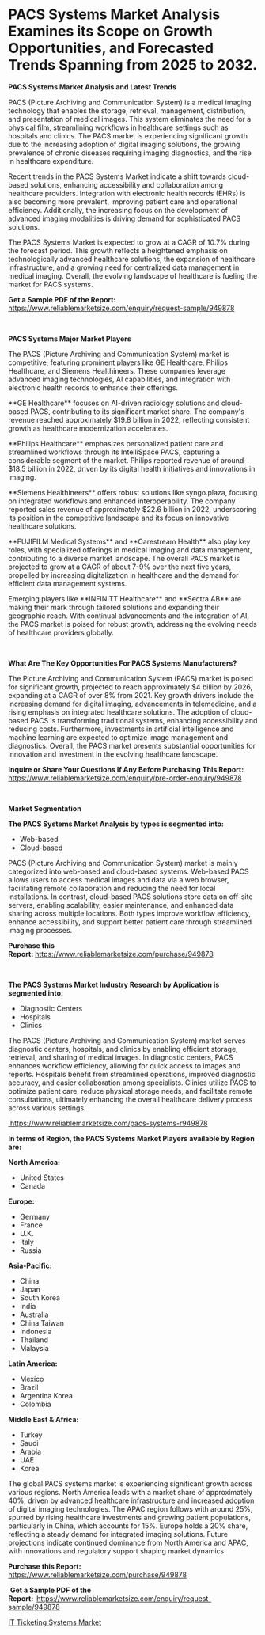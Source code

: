 <p><h1>PACS Systems Market Analysis Examines its Scope on Growth Opportunities, and Forecasted Trends Spanning from 2025 to 2032.</h1></p><p><strong>PACS Systems Market Analysis and Latest Trends</strong></p>
<p><p>PACS (Picture Archiving and Communication System) is a medical imaging technology that enables the storage, retrieval, management, distribution, and presentation of medical images. This system eliminates the need for a physical film, streamlining workflows in healthcare settings such as hospitals and clinics. The PACS market is experiencing significant growth due to the increasing adoption of digital imaging solutions, the growing prevalence of chronic diseases requiring imaging diagnostics, and the rise in healthcare expenditure.</p><p>Recent trends in the PACS Systems Market indicate a shift towards cloud-based solutions, enhancing accessibility and collaboration among healthcare providers. Integration with electronic health records (EHRs) is also becoming more prevalent, improving patient care and operational efficiency. Additionally, the increasing focus on the development of advanced imaging modalities is driving demand for sophisticated PACS solutions.</p><p>The PACS Systems Market is expected to grow at a CAGR of 10.7% during the forecast period. This growth reflects a heightened emphasis on technologically advanced healthcare solutions, the expansion of healthcare infrastructure, and a growing need for centralized data management in medical imaging. Overall, the evolving landscape of healthcare is fueling the market for PACS systems.</p></p>
<p><strong>Get a Sample PDF of the Report:&nbsp;</strong> <a href="https://www.reliablemarketsize.com/enquiry/request-sample/949878?utm_campaign=3217&utm_medium=2&utm_source=Github&utm_content=ia&utm_term=05032025&utm_id=pacs-systems">https://www.reliablemarketsize.com/enquiry/request-sample/949878</a></p>
<p>&nbsp;</p>
<p><strong>PACS Systems Major Market Players</strong></p>
<p><p>The PACS (Picture Archiving and Communication System) market is competitive, featuring prominent players like GE Healthcare, Philips Healthcare, and Siemens Healthineers. These companies leverage advanced imaging technologies, AI capabilities, and integration with electronic health records to enhance their offerings.</p><p>**GE Healthcare** focuses on AI-driven radiology solutions and cloud-based PACS, contributing to its significant market share. The company's revenue reached approximately $19.8 billion in 2022, reflecting consistent growth as healthcare modernization accelerates.</p><p>**Philips Healthcare** emphasizes personalized patient care and streamlined workflows through its IntelliSpace PACS, capturing a considerable segment of the market. Philips reported revenue of around $18.5 billion in 2022, driven by its digital health initiatives and innovations in imaging.</p><p>**Siemens Healthineers** offers robust solutions like syngo.plaza, focusing on integrated workflows and enhanced interoperability. The company reported sales revenue of approximately $22.6 billion in 2022, underscoring its position in the competitive landscape and its focus on innovative healthcare solutions.</p><p>**FUJIFILM Medical Systems** and **Carestream Health** also play key roles, with specialized offerings in medical imaging and data management, contributing to a diverse market landscape. The overall PACS market is projected to grow at a CAGR of about 7-9% over the next five years, propelled by increasing digitalization in healthcare and the demand for efficient data management systems.</p><p>Emerging players like **INFINITT Healthcare** and **Sectra AB** are making their mark through tailored solutions and expanding their geographic reach. With continual advancements and the integration of AI, the PACS market is poised for robust growth, addressing the evolving needs of healthcare providers globally.</p></p>
<p>&nbsp;</p>
<p><strong>What Are The Key Opportunities For PACS Systems Manufacturers?</strong></p>
<p><p>The Picture Archiving and Communication System (PACS) market is poised for significant growth, projected to reach approximately $4 billion by 2026, expanding at a CAGR of over 8% from 2021. Key growth drivers include the increasing demand for digital imaging, advancements in telemedicine, and a rising emphasis on integrated healthcare solutions. The adoption of cloud-based PACS is transforming traditional systems, enhancing accessibility and reducing costs. Furthermore, investments in artificial intelligence and machine learning are expected to optimize image management and diagnostics. Overall, the PACS market presents substantial opportunities for innovation and investment in the evolving healthcare landscape.</p></p>
<p><strong>Inquire or Share Your Questions If Any Before Purchasing This Report:</strong> <a href="https://www.reliablemarketsize.com/enquiry/pre-order-enquiry/949878?utm_campaign=3217&utm_medium=2&utm_source=Github&utm_content=ia&utm_term=05032025&utm_id=pacs-systems">https://www.reliablemarketsize.com/enquiry/pre-order-enquiry/949878</a></p>
<p>&nbsp;</p>
<p><strong>Market Segmentation</strong></p>
<p><strong>The PACS Systems Market Analysis by types is segmented into:</strong></p>
<p><ul><li>Web-based</li><li>Cloud-based</li></ul></p>
<p><p>PACS (Picture Archiving and Communication System) market is mainly categorized into web-based and cloud-based systems. Web-based PACS allows users to access medical images and data via a web browser, facilitating remote collaboration and reducing the need for local installations. In contrast, cloud-based PACS solutions store data on off-site servers, enabling scalability, easier maintenance, and enhanced data sharing across multiple locations. Both types improve workflow efficiency, enhance accessibility, and support better patient care through streamlined imaging processes.</p></p>
<p><strong>Purchase this Report:&nbsp;</strong><a href="https://www.reliablemarketsize.com/purchase/949878?utm_campaign=3217&utm_medium=2&utm_source=Github&utm_content=ia&utm_term=05032025&utm_id=pacs-systems">https://www.reliablemarketsize.com/purchase/949878</a></p>
<p>&nbsp;</p>
<p><strong>The PACS Systems Market Industry Research by Application is segmented into:</strong></p>
<p><ul><li>Diagnostic Centers</li><li>Hospitals</li><li>Clinics</li></ul></p>
<p><p>The PACS (Picture Archiving and Communication System) market serves diagnostic centers, hospitals, and clinics by enabling efficient storage, retrieval, and sharing of medical images. In diagnostic centers, PACS enhances workflow efficiency, allowing for quick access to images and reports. Hospitals benefit from streamlined operations, improved diagnostic accuracy, and easier collaboration among specialists. Clinics utilize PACS to optimize patient care, reduce physical storage needs, and facilitate remote consultations, ultimately enhancing the overall healthcare delivery process across various settings.</p></p>
<p><a href="https://www.reliablemarketsize.com/pacs-systems-r949878?utm_campaign=3217&utm_medium=2&utm_source=Github&utm_content=ia&utm_term=05032025&utm_id=pacs-systems">&nbsp;https://www.reliablemarketsize.com/pacs-systems-r949878</a></p>
<p><strong>In terms of Region, the PACS Systems Market Players available by Region are:</strong></p>
<p>
    <p> <strong> North America: </strong>
        <ul>
            <li>United States</li>
            <li>Canada</li>
        </ul>
        </p> 
    <p> <strong> Europe: </strong>
        <ul>
            <li>Germany</li>
            <li>France</li>
            <li>U.K.</li>
            <li>Italy</li>
            <li>Russia</li>
        </ul>
        </p> 
    <p> <strong> Asia-Pacific: </strong>
        <ul>
            <li>China</li>
            <li>Japan</li>
            <li>South Korea</li>
            <li>India</li>
            <li>Australia</li>
            <li>China Taiwan</li>
            <li>Indonesia</li>
            <li>Thailand</li>
            <li>Malaysia</li>
        </ul>
        </p> 
    <p> <strong> Latin America: </strong>
        <ul>
            <li>Mexico</li>
            <li>Brazil</li>
            <li>Argentina Korea</li>
            <li>Colombia</li>
        </ul>
        </p> 
    <p> <strong> Middle East & Africa: </strong>
        <ul>
            <li>Turkey</li>
            <li>Saudi</li>
            <li>Arabia</li>
            <li>UAE</li>
            <li>Korea</li>
        </ul>
    </p>
    </p>
<p><p>The global PACS systems market is experiencing significant growth across various regions. North America leads with a market share of approximately 40%, driven by advanced healthcare infrastructure and increased adoption of digital imaging technologies. The APAC region follows with around 25%, spurred by rising healthcare investments and growing patient populations, particularly in China, which accounts for 15%. Europe holds a 20% share, reflecting a steady demand for integrated imaging solutions. Future projections indicate continued dominance from North America and APAC, with innovations and regulatory support shaping market dynamics.</p></p>
<p><strong>Purchase this Report: </strong><a href="https://www.reliablemarketsize.com/purchase/949878?utm_campaign=3217&utm_medium=2&utm_source=Github&utm_content=ia&utm_term=05032025&utm_id=pacs-systems">https://www.reliablemarketsize.com/purchase/949878</a></p>
<p>&nbsp;<strong>Get a Sample PDF of the Report:&nbsp;&nbsp;</strong><a href="https://www.reliablemarketsize.com/enquiry/request-sample/949878?utm_campaign=3217&utm_medium=2&utm_source=Github&utm_content=ia&utm_term=05032025&utm_id=pacs-systems">https://www.reliablemarketsize.com/enquiry/request-sample/949878</a></p>
<p><strong></strong></p>
<p><p><a href="https://github.com/gunbybeahmg1/Market-Research-Report-List-1/blob/main/it-ticketing-systems-market.md?utm_campaign=3217&utm_medium=2&utm_source=Github&utm_content=ia&utm_term=05032025&utm_id=pacs-systems">IT Ticketing Systems Market</a></p></p>
